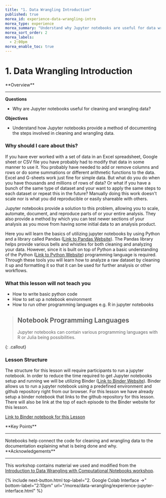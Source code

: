 ```yaml
---
title: "1. Data Wrangling Introduction"
published: true
morea_id: experience-data-wrangling-intro
morea_type: experience
morea_summary: "Understand why Jupyter notebooks are useful for data wrangling"
morea_sort_order: 2
morea_labels:
  - 2:00pm
morea_enable_toc: true
---
```


# 1. Data Wrangling Introduction

<div class="alert alert-success mt-3" role="alert" markdown="1">
<i class="fa-solid fa-globe fa-xl"></i> **Overview**
<hr/>

**Questions**
  * Why are Jupyter notebooks useful for cleaning and wrangling data?

**Objectives**
  * Understand how Jupyter notebooks provide a method of documenting the steps involved in cleaning and wrangling data.

</div>

### Why should I care about this?

If you have ever worked with a set of data in an Excel spreadsheet, Google sheet or CSV file you have probably had to modify that data in some manner to use it. You probably have needed to add or remove columns and rows or do some summations or different arithmetic functions to the data. Excel and G-sheets work just fine for simple data. But what do you do when you have thousands and millions of rows of data? Or what if you have a bunch of the same type of dataset and your want to apply the same steps to each dataset or repeat this in the future? Manually doing this work doesn't scale nor is what you did reproducible or easily shareable with others.

Jupyter notebooks provide a solution to this problem, allowing you to scale, automate, document, and reproduce parts of or your entire analysis. They also provide a method by which you can test newer sections of your analysis as you move from having some initial data to an analysis product.

Here you will learn the basics of utilizing jupyter notebooks by using Python and a library called Pandas ([Link to Pandas Website](https://pandas.pydata.org/)). The Pandas library helps provide various bells and whistles for both cleaning and analyzing your data. However, since it is built on top of Python a basic understanding of the Python ([Link to Python Website](https://www.python.org/)) programming language is required. Through these tools you will learn how to analyze a raw dataset by cleaning it up and formatting it so that it can be used for further analysis or other workflows.

### What this lesson will **not** teach you

- How to write basic python code
- How to set up a notebook environment
- How to run other programming languages e.g. R in jupyter notebooks

> ## Notebook Programming Languages
>
> Jupyter notebooks can contain various programming languages with R or Julia being possibilities.
>
{: .callout}

### Lesson Structure

The structure for this lesson will require participants to run a jupyter notebook. In order to reduce the time required to get Jupyter notebooks setup and running we will be utilizing Binder ([Link to Binder Website](https://mybinder.org/)). Binder allows us to run a jupyter notebook using a predefined environment and github repository right from our browser. For this lesson we have already setup a binder notebook that links to the github repository for this lesson. There will also be link at the top of each episode to the Binder website for this lesson.

[Link to Binder notebook for this Lesson](https://mybinder.org/v2/gh/CI-TRACS/Data_Wrangling_with_Computational_Notebooks/HEAD)

<div class="alert alert-success mt-3" role="alert" markdown="1">
<i class="fa-solid fa-globe fa-xl"></i> **Key Points**
<hr/>
Notebooks help connect the code for cleaning and wrangling data to the documentation explaining what is being done and why.
</div>


<div class="alert alert-info" role="alert" markdown="1">
<i class="fa-solid fa-circle-info fa-xl"></i> **Acknowledgements**
<hr/>

This workshop contains material we used and modified from the [Introduction to Data Wrangling with Computational Notebooks workshop](https://ci-tracs.github.io/Data_Wrangling_with_Computational_Notebooks/).

</div>

{% include next-button.html 
           top-label="2. Google Colab Interface ->" 
           bottom-label="2:10pm" 
           url="/morea/data-wrangling/experience-jupyter-interface.html" %}
